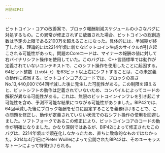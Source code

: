 ```yaml
---
用語BIP42

---
```

ビットコイン・コアの改善案で、ブロック報酬削減スケジュールの小さなバグに対処するもの。この異常が修正されずに放置された場合、ビットコインの総創造数は予定の上限である2100万を超えることになった。具体的には、半減期が終了した後、理論的には2214年頃に新たなビットコイン生成のサイクルが引き起こされる可能性があった。問題のCoreコードは、マイナーの報酬の値に対して右バイナリシフト操作を使用していた。このバグは、C++言語標準では動作が定義されていないコンテキストで、このシフト操作を使用したことに起因する。64ビット整数（`int64_t`）を63ビット以上右にシフトすることは、この未定義の動作に該当する。ビットコインコアのコードでは、ブロックの高さNo.13,440,000で64回半減した後に発生した可能性がある。この制限を超えると、ビットシフトの動作は定義されていないため、コンパイルによってコードの解釈が異なる可能性がある。これは、無限のビットコインインフレを引き起こす可能性を含め、予測不可能な結果につながる可能性がありました。BIP42では、64回半減した後にブロック報酬をゼロに設定することを義務付けることで、この問題を修正し、動作が定義されていない状況での右シフト操作の使用を回避しました。ソフトフォークであるこの修正により、ビットコインコアのコードの動作が明確になりました。かなり深刻ではあるが、BIP42によって修正されたこのバグは、2214年頃まで顕在化しなかったため、直ちに致命的なものではなかった。2014年4月1日にPieter Wuilleによって公開されたBIP42は、そのユーモラスなトーンによって特徴付けられる。